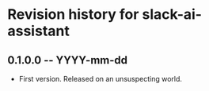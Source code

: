 # Revision history for slack-ai-assistant

## 0.1.0.0 -- YYYY-mm-dd

* First version. Released on an unsuspecting world.
